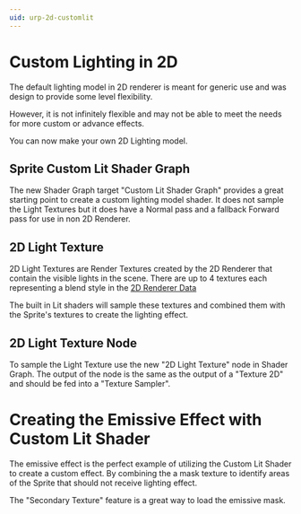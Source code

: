 ```yaml
---
uid: urp-2d-customlit
---
```

# Custom Lighting in 2D

The default lighting model in 2D renderer is meant for generic use and was design to provide some level flexibility.

However, it is not infinitely flexible and may not be able to meet the needs for more custom or advance effects.

You can now make your own 2D Lighting model.

## Sprite Custom Lit Shader Graph

The new Shader Graph target "Custom Lit Shader Graph" provides a great starting point to create a custom lighting model shader. It does not sample the Light Textures but it does have a Normal pass and a fallback Forward pass for use in non 2D Renderer.

## 2D Light Texture

2D Light Textures are Render Textures created by the 2D Renderer that contain the visible lights in the scene. There are up to 4 textures each representing a blend style in the [2D Renderer Data](2DRendererData-overview.md)

The built in Lit shaders will sample these textures and combined them with the Sprite's textures to create the lighting effect.

## 2D Light Texture Node

To sample the Light Texture use the new "2D Light Texture" node in Shader Graph. The output of the node is the same as the output of a "Texture 2D" and should be fed into a "Texture Sampler".

# Creating the Emissive Effect with Custom Lit Shader

The emissive effect is the perfect example of utilizing the Custom Lit Shader to create a custom effect. By combining the a mask texture to identify areas of the Sprite that should not receive lighting effect.

The "Secondary Texture" feature is a great way to load the emissive mask.
